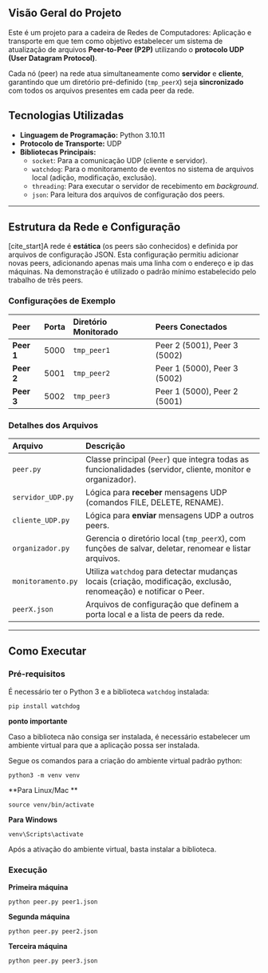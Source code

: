 ##  Visão Geral do Projeto

Este é um projeto para a cadeira de Redes de Computadores: Aplicação e transporte em que tem como objetivo estabelecer um sistema de atualização de arquivos **Peer-to-Peer (P2P)** utilizando o **protocolo UDP (User Datagram Protocol)**. 

Cada nó (peer) na rede atua simultaneamente como **servidor** e **cliente**, garantindo que um diretório pré-definido (`tmp_peerX`) seja **sincronizado** com todos os arquivos presentes em cada peer da rede.

##  Tecnologias Utilizadas

* **Linguagem de Programação:** Python 3.10.11
* **Protocolo de Transporte:** UDP
* **Bibliotecas Principais:**
    * `socket`: Para a comunicação UDP (cliente e servidor).
    * `watchdog`: Para o monitoramento de eventos no sistema de arquivos local (adição, modificação, exclusão).
    * `threading`: Para executar o servidor de recebimento em *background*.
    * `json`: Para leitura dos arquivos de configuração dos peers.

---

## Estrutura da Rede e Configuração

[cite_start]A rede é **estática** (os peers são conhecidos) e definida por arquivos de configuração JSON. Esta configuração permitiu adicionar novas peers, adicionando apenas mais uma linha com o endereço e ip das máquinas. Na demonstração é utilizado o padrão mínimo estabelecido pelo trabalho de três peers.

### **Configurações de Exemplo**

| Peer | Porta | Diretório Monitorado | Peers Conectados |
| :--- | :--- | :--- | :--- |
| **Peer 1** | 5000 | `tmp_peer1` | Peer 2 (5001), Peer 3 (5002) |
| **Peer 2** | 5001 | `tmp_peer2` | Peer 1 (5000), Peer 3 (5002) |
| **Peer 3** | 5002 | `tmp_peer3` | Peer 1 (5000), Peer 2 (5001) |

### **Detalhes dos Arquivos**

| Arquivo | Descrição |
| :--- | :--- |
| `peer.py` | Classe principal (`Peer`) que integra todas as funcionalidades (servidor, cliente, monitor e organizador). |
| `servidor_UDP.py` | Lógica para **receber** mensagens UDP (comandos FILE, DELETE, RENAME). |
| `cliente_UDP.py` | Lógica para **enviar** mensagens UDP a outros peers. |
| `organizador.py` | Gerencia o diretório local (`tmp_peerX`), com funções de salvar, deletar, renomear e listar arquivos. |
| `monitoramento.py` | Utiliza `watchdog` para detectar mudanças locais (criação, modificação, exclusão, renomeação) e notificar o Peer. |
| `peerX.json` | Arquivos de configuração que definem a porta local e a lista de peers da rede. |

---

##  Como Executar

### **Pré-requisitos**

É necessário ter o Python 3 e a biblioteca `watchdog` instalada:

```
pip install watchdog
```
**ponto importante**

Caso a biblioteca não consiga ser instalada, é necessário estabelecer um ambiente virtual para que a aplicação possa ser instalada. 

Segue os comandos para a criação do ambiente virtual padrão python: 

```
python3 -m venv venv
```
**Para Linux/Mac **

``` 
source venv/bin/activate
```

**Para Windows**
```
venv\Scripts\activate
```

Após a ativação do ambiente virtual, basta instalar a biblioteca.  


### **Execução** 

**Primeira máquina**

```
python peer.py peer1.json
```

**Segunda máquina**

```
python peer.py peer2.json
```

**Terceira máquina**

```
python peer.py peer3.json
```
